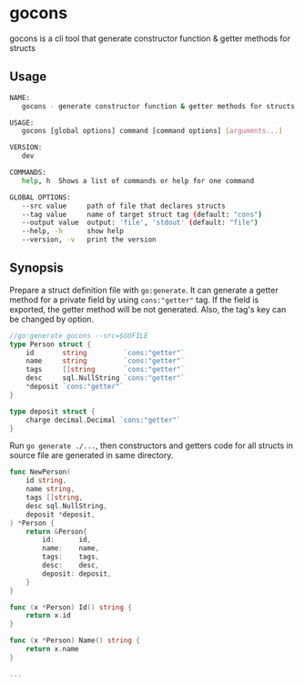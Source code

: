 # gocons

gocons is a cli tool that generate constructor function & getter methods for structs

## Usage

```bash
NAME:
   gocons - generate constructor function & getter methods for structs

USAGE:
   gocons [global options] command [command options] [arguments...]

VERSION:
   dev

COMMANDS:
   help, h  Shows a list of commands or help for one command

GLOBAL OPTIONS:
   --src value     path of file that declares structs
   --tag value     name of target struct tag (default: "cons")
   --output value  output: 'file', 'stdout' (default: "file")
   --help, -h      show help
   --version, -v   print the version

```

## Synopsis

Prepare a struct definition file with `go:generate`. It can generate a getter method for a private field by using `cons:"getter"` tag. If the field is exported, the getter method will be not generated. Also, the tag's key can be changed by option.

```go
//go:generate gocons --src=$GOFILE
type Person struct {
    id       string         `cons:"getter"`
    name     string         `cons:"getter"`
    tags     []string       `cons:"getter"`
    desc     sql.NullString `cons:"getter"`
    *deposit `cons:"getter"`
}

type deposit struct {
    charge decimal.Decimal `cons:"getter"`
}
```

Run `go generate ./...`, then constructors and getters code for all structs in source file are generated in same directory.

```go
func NewPerson(
	id string,
	name string,
	tags []string,
	desc sql.NullString,
	deposit *deposit,
) *Person {
	return &Person{
		id:      id,
		name:    name,
		tags:    tags,
		desc:    desc,
		deposit: deposit,
	}
}

func (x *Person) Id() string {
	return x.id
}

func (x *Person) Name() string {
	return x.name
}

...

```

